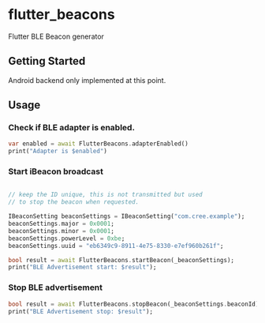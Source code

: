 # flutter_beacons

Flutter BLE Beacon generator

## Getting Started

Android backend only implemented at this point.

## Usage

### Check if BLE adapter is enabled.

```dart
var enabled = await FlutterBeacons.adapterEnabled()
print("Adapter is $enabled")
```

### Start iBeacon broadcast

```dart

// keep the ID unique, this is not transmitted but used
// to stop the beacon when requested.

IBeaconSetting beaconSettings = IBeaconSetting("com.cree.example");
beaconSettings.major = 0x0001;
beaconSettings.minor = 0x0001;
beaconSettings.powerLevel = 0xbe;
beaconSettings.uuid = "eb6349c9-8911-4e75-8330-e7ef960b261f";

bool result = await FlutterBeacons.startBeacon(_beaconSettings);
print("BLE Advertisement start: $result");
```

### Stop BLE advertisement
```dart
bool result = await FlutterBeacons.stopBeacon(_beaconSettings.beaconId);
print("BLE Advertisement stop: $result");
```

